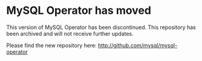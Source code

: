 # MySQL Operator has moved

This version of MySQL Operator has been discontinued. This repository has been archived and will not receive further updates.

Please find the new repository here:
http://github.com/mysql/mysql-operator

